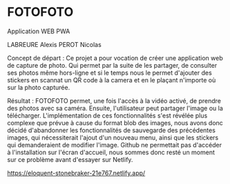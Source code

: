 # FOTOFOTO
Application WEB PWA

LABREURE Alexis
PEROT Nicolas

Concept de départ :
Ce projet a pour vocation de créer une application web de capture de photo. Qui permet par la suite de les partager, de consulter ses photos même hors-ligne
et si le temps nous le permet d'ajouter des stickers en scannat un QR code à la camera et en le plaçant n'importe où sur la photo capturée.

Résultat :
FOTOFOTO permet, une fois l'accès à la vidéo activé, de prendre des photos avec sa caméra. Ensuite, l'utilisateur peut partager l'image ou la télécharger.
L'implémentation de ces fonctionnalités s'est révélée plus complexe que prévue à cause du format blob des images, nous avons donc décidé d'abandonner les fonctionnalités de sauvegarde des précédentes images, qui nécessiterait l'ajout d'un nouveau menu, ainsi que les stickers qui demanderaient de modifier l'image.
Github ne permettait pas d'accéder à l'installation sur l'écran d'accueil,
nous sommes donc resté un moment sur ce problème avant d'essayer sur Netlify.

https://eloquent-stonebraker-21e767.netlify.app/

